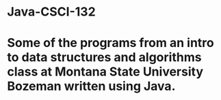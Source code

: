 # Java-CSCI-132
# Some of the programs from an intro to data structures and algorithms class at Montana State University Bozeman written using Java.


